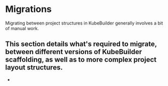 # Migrations

Migrating between project structures in KubeBuilder generally involves
a bit of manual work.

This section details what's required to migrate, between different
versions of KubeBuilder scaffolding, as well as to more complex project
layout structures.
- 
- 

